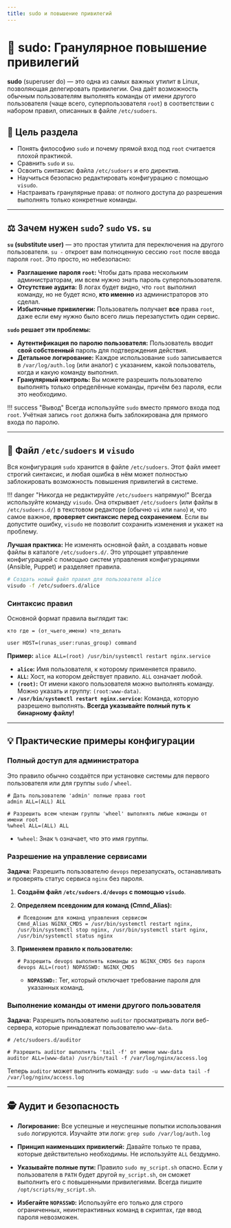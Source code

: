 ```yaml
---
title: sudo и повышение привилегий
---
```


# 🔑 sudo: Гранулярное повышение привилегий

**sudo** (superuser do) — это одна из самых важных утилит в Linux, позволяющая делегировать привилегии. Она даёт возможность обычным пользователям выполнять команды от имени другого пользователя (чаще всего, суперпользователя `root`) в соответствии с набором правил, описанных в файле `/etc/sudoers`.

## 🎯 Цель раздела

- Понять философию `sudo` и почему прямой вход под `root` считается плохой практикой.
- Сравнить `sudo` и `su`.
- Освоить синтаксис файла `/etc/sudoers` и его директив.
- Научиться безопасно редактировать конфигурацию с помощью `visudo`.
- Настраивать гранулярные права: от полного доступа до разрешения выполнять только конкретные команды.

---

## ⚖️ Зачем нужен `sudo`? `sudo` vs. `su`

**`su` (substitute user)** — это простая утилита для переключения на другого пользователя. `su -` откроет вам полноценную сессию `root` после ввода пароля `root`. Это просто, но небезопасно:

- **Разглашение пароля `root`:** Чтобы дать права нескольким администраторам, им всем нужно знать пароль суперпользователя.
- **Отсутствие аудита:** В логах будет видно, что `root` выполнил команду, но не будет ясно, **кто именно** из администраторов это сделал.
- **Избыточные привилегии:** Пользователь получает **все** права `root`, даже если ему нужно было всего лишь перезапустить один сервис.

**`sudo` решает эти проблемы:**

- **Аутентификация по паролю пользователя:** Пользователь вводит **свой собственный** пароль для подтверждения действия.
- **Детальное логирование:** Каждое использование `sudo` записывается в `/var/log/auth.log` (или аналог) с указанием, какой пользователь, когда и какую команду выполнил.
- **Гранулярный контроль:** Вы можете разрешить пользователю выполнять только определённые команды, причём без пароля, если это необходимо.

!!! success "Вывод"
    Всегда используйте `sudo` вместо прямого входа под `root`. Учётная запись `root` должна быть заблокирована для прямого входа по паролю.

---

## 📜 Файл `/etc/sudoers` и `visudo`

Вся конфигурация `sudo` хранится в файле `/etc/sudoers`. Этот файл имеет строгий синтаксис, и любая ошибка в нём может полностью заблокировать возможность повышения привилегий в системе.

!!! danger "Никогда не редактируйте `/etc/sudoers` напрямую!"
    Всегда используйте команду `visudo`. Она открывает `/etc/sudoers` (или файлы в `/etc/sudoers.d/`) в текстовом редакторе (обычно `vi` или `nano`) и, что самое важное, **проверяет синтаксис перед сохранением**. Если вы допустите ошибку, `visudo` не позволит сохранить изменения и укажет на проблему.

**Лучшая практика:** Не изменять основной файл, а создавать новые файлы в каталоге `/etc/sudoers.d/`. Это упрощает управление конфигурацией с помощью систем управления конфигурациями (Ansible, Puppet) и разделяет правила.

```bash
# Создать новый файл правил для пользователя alice
visudo -f /etc/sudoers.d/alice
```

### Синтаксис правил

Основной формат правила выглядит так:

`кто где = (от_чьего_имени) что_делать`

`user HOST=(runas_user:runas_group) command`

**Пример:**
`alice ALL=(root) /usr/bin/systemctl restart nginx.service`

- **`alice`:** Имя пользователя, к которому применяется правило.
- **`ALL`:** Хост, на котором действует правило. `ALL` означает любой.
- **`(root)`:** От имени какого пользователя можно выполнять команду. Можно указать и группу: `(root:www-data)`.
- **`/usr/bin/systemctl restart nginx.service`:** Команда, которую разрешено выполнять. **Всегда указывайте полный путь к бинарному файлу!**

---

## 💡 Практические примеры конфигурации

### Полный доступ для администратора

Это правило обычно создаётся при установке системы для первого пользователя или для группы `sudo` / `wheel`.

```sudoers
# Дать пользователю 'admin' полные права root
admin ALL=(ALL) ALL

# Разрешить всем членам группы 'wheel' выполнять любые команды от имени root
%wheel ALL=(ALL) ALL
```
- `%wheel`: Знак `%` означает, что это имя группы.

### Разрешение на управление сервисами

**Задача:** Разрешить пользователю `devops` перезапускать, останавливать и проверять статус сервиса `nginx` без пароля.

1.  **Создаём файл `/etc/sudoers.d/devops` с помощью `visudo`**.

2.  **Определяем псевдоним для команд (Cmnd_Alias):**
    ```sudoers
    # Псевдоним для команд управления сервисом
    Cmnd_Alias NGINX_CMDS = /usr/bin/systemctl restart nginx, /usr/bin/systemctl stop nginx, /usr/bin/systemctl start nginx, /usr/bin/systemctl status nginx
    ```

3.  **Применяем правило к пользователю:**
    ```sudoers
    # Разрешить devops выполнять команды из NGINX_CMDS без пароля
    devops ALL=(root) NOPASSWD: NGINX_CMDS
    ```
    - **`NOPASSWD:`**: Тег, который отключает требование пароля для указанных команд.

### Выполнение команды от имени другого пользователя

**Задача:** Разрешить пользователю `auditor` просматривать логи веб-сервера, которые принадлежат пользователю `www-data`.

```sudoers
# /etc/sudoers.d/auditor

# Разрешить auditor выполнять 'tail -f' от имени www-data
auditor ALL=(www-data) /usr/bin/tail -f /var/log/nginx/access.log
```

Теперь `auditor` может выполнить команду:
`sudo -u www-data tail -f /var/log/nginx/access.log`

--- 

## 🕵️ Аудит и безопасность

- **Логирование:** Все успешные и неуспешные попытки использования `sudo` логируются. Изучайте эти логи:
  `grep sudo /var/log/auth.log`

- **Принцип наименьших привилегий:** Давайте только те права, которые действительно необходимы. Не используйте `ALL` бездумно.

- **Указывайте полные пути:** Правило `sudo my_script.sh` опасно. Если у пользователя в `PATH` будет другой `my_script.sh`, он сможет выполнить его с повышенными привилегиями. Всегда пишите `/opt/scripts/my_script.sh`.

- **Избегайте `NOPASSWD`:** Используйте его только для строго ограниченных, неинтерактивных команд в скриптах, где ввод пароля невозможен.
